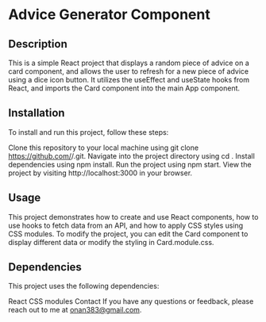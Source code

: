 # Advice Generator Component

## Description

This is a simple React project that displays a random piece of advice on a card component, and allows the user to refresh for a new piece of advice using a dice icon button. It utilizes the useEffect and useState hooks from React, and imports the Card component into the main App component.

## Installation

To install and run this project, follow these steps:

Clone this repository to your local machine using git clone https://github.com/<username>/<repository>.git.
Navigate into the project directory using cd <repository>.
Install dependencies using npm install.
Run the project using npm start.
View the project by visiting http://localhost:3000 in your browser.

## Usage

This project demonstrates how to create and use React components, how to use hooks to fetch data from an API, and how to apply CSS styles using CSS modules. To modify the project, you can edit the Card component to display different data or modify the styling in Card.module.css.

## Dependencies

This project uses the following dependencies:

React
CSS modules
Contact
If you have any questions or feedback, please reach out to me at onan383@gmail.com.

